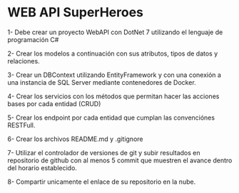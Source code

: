 # WEB API SuperHeroes

1- Debe crear un proyecto WebAPI con DotNet 7 utilizando el lenguaje de programación C#

2- Crear los modelos a continuación con sus atributos, tipos de datos y relaciones.

3- Crear un DBContext utilizando EntityFramework y con una conexión a una instancia de SQL Server mediante contenedores de Docker.

4- Crear los servicios con los métodos que permitan hacer las acciones bases por cada entidad (CRUD)

5- Crear los endpoint por cada entidad que cumplan las convenciónes RESTFull.

6- Crear los archivos README.md y .gitignore

7- Utilizar el controlador de versiones de git y subir resultados en repositorio de github con al menos 5 commit que muestren el avance dentro del horario establecido.

8- Compartir unicamente el enlace de su repositorio en la nube.